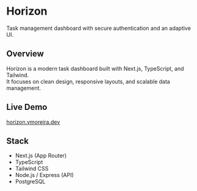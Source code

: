 # Horizon
Task management dashboard with secure authentication and an adaptive UI.

## Overview
Horizon is a modern task dashboard built with Next.js, TypeScript, and Tailwind.  
It focuses on clean design, responsive layouts, and scalable data management.

## Live Demo
[horizon.vmoreira.dev](https://horizon.vmoreira.dev)

## Stack
- Next.js (App Router)
- TypeScript
- Tailwind CSS
- Node.js / Express (API)
- PostgreSQL
